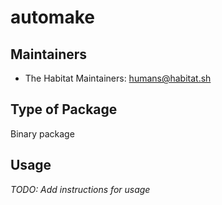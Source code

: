 # automake

## Maintainers

* The Habitat Maintainers: <humans@habitat.sh>

## Type of Package

Binary package

## Usage

*TODO: Add instructions for usage*
